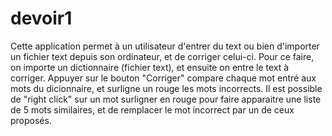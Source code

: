 # devoir1

Cette application permet à un utilisateur d'entrer du text ou bien d'importer un fichier text depuis son ordinateur, et de corriger celui-ci. Pour ce faire, on importe un dictionnaire (fichier text), et ensuite on entre le text à corriger. Appuyer sur le bouton "Corriger" compare chaque mot entré aux mots du dicionnaire, et surligne un rouge les mots incorrects. Il est possible de "right click" sur un mot surligner en rouge pour faire apparaitre une liste de 5 mots similaires, et de remplacer le mot incorrect par un de ceux proposés.
